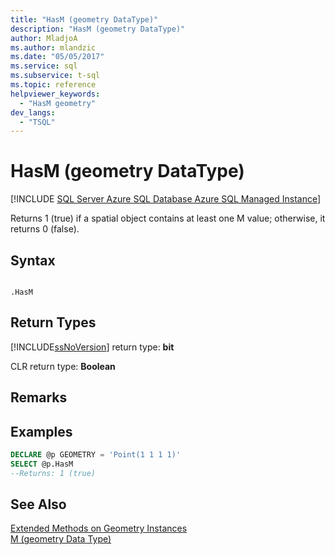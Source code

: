 ```yaml
---
title: "HasM (geometry DataType)"
description: "HasM (geometry DataType)"
author: MladjoA
ms.author: mlandzic
ms.date: "05/05/2017"
ms.service: sql
ms.subservice: t-sql
ms.topic: reference
helpviewer_keywords:
  - "HasM geometry"
dev_langs:
  - "TSQL"
---
```

# HasM (geometry DataType)
[!INCLUDE [SQL Server Azure SQL Database Azure SQL Managed Instance](../../includes/applies-to-version/sql-asdb-asdbmi.md)]

  Returns 1 (true) if a spatial object contains at least one M value; otherwise, it returns 0 (false).  
  
## Syntax  
  
```  
  
.HasM  
```  
  
## Return Types
 [!INCLUDE[ssNoVersion](../../includes/ssnoversion-md.md)] return type: **bit**  
  
 CLR return type: **Boolean**  
  
## Remarks  
  
## Examples  
  
```sql  
DECLARE @p GEOMETRY = 'Point(1 1 1 1)'  
SELECT @p.HasM   
--Returns: 1 (true)  
```  
  
## See Also  
 [Extended Methods on Geometry Instances](../../t-sql/spatial-geometry/extended-methods-on-geometry-instances.md)   
 [M &#40;geometry Data Type&#41;](../../t-sql/spatial-geometry/m-geometry-data-type.md)  
  
